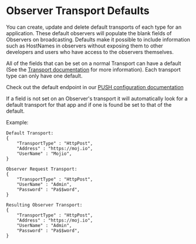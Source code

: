 # Observer Transport Defaults #

You can create, update and delete default transports of each type for an application. These default observers will populate the blank fields of Observers on broadcasting. Defaults make it possible to include information such as HostNames in observers without exposing them to other developers and users who have access to the observers themselves.

All of the fields that can be set on a normal Transport can have a default (See the [Transport documentation](#/content/cms.PUSHBasics.Transports) for more information). Each transport type can only have one default.

Check out the default endpoint in our [PUSH configuration documentation](#/rest-list/PUSH/Configurations)

If a field is not set on an Observer's transport it will automatically look for a default transport for that app and if one is found be set to that of the default.

Example:

	Default Transport:
	{
	    "TransportType" : "HttpPost",
	    "Address" : "https://moj.io",
	    "UserName" : "Mojio",   
	}
	
	Observer Request Transport:
	{
	    "TransportType" : "HttpPost",
	    "UserName" : "Admin",
	    "Password" : "Pa$$word",   
	}

	Resulting Observer Transport:
	{
	    "TransportType" : "HttpPost",
	    "Address" : "https://moj.io",
	    "UserName" : "Admin",   
	    "Password" : "Pa$$word",
	}

